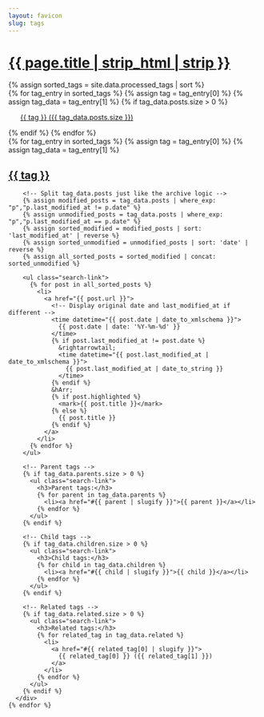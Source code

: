 ```yaml
---
layout: favicon
slug: tags
---
```

<h1 class="post-title"><a href="#bottom-of-page" aria-label="Go to bottom">{{ page.title | strip_html | strip }}</a></h1>
<div class="post-wrapper" aria-label="List of all tags">
  <aside class="tagged-posts">
    {% assign sorted_tags = site.data.processed_tags | sort %}
    <div class="tag-list">
      {% for tag_entry in sorted_tags %}
        {% assign tag = tag_entry[0] %}
        {% assign tag_data = tag_entry[1] %}
        {% if tag_data.posts.size > 0 %}
          <ul class="search-link">
            <a href="#{{ tag | slugify }}" aria-label="Tag {{ tag }} with {{ tag_data.posts.size }} posts">
              {{ tag }} ({{ tag_data.posts.size }})
            </a>
          </ul>
        {% endif %}
      {% endfor %}
    </div>
  </aside>

  <aside class="tagged-posts">
    {% for tag_entry in sorted_tags %}
      {% assign tag = tag_entry[0] %}
      {% assign tag_data = tag_entry[1] %}
      <div class="tag-list" id="{{ tag | slugify }}" aria-labelledby="{{ tag | slugify }}-heading">
        <h2 id="{{ tag | slugify }}-heading">
          <a href="#" aria-label="Back to top">{{ tag }}</a>
        </h2>

        <!-- Split tag_data.posts just like the archive logic -->
        {% assign modified_posts = tag_data.posts | where_exp: "p","p.last_modified_at != p.date" %}
        {% assign unmodified_posts = tag_data.posts | where_exp: "p","p.last_modified_at == p.date" %}
        {% assign sorted_modified = modified_posts | sort: 'last_modified_at' | reverse %}
        {% assign sorted_unmodified = unmodified_posts | sort: 'date' | reverse %}
        {% assign all_sorted_posts = sorted_modified | concat: sorted_unmodified %}

        <ul class="search-link">
          {% for post in all_sorted_posts %}
            <li>
              <a href="{{ post.url }}">
                <!-- Display original date and last_modified_at if different -->
                <time datetime="{{ post.date | date_to_xmlschema }}">
                  {{ post.date | date: '%Y-%m-%d' }}
                </time>
                {% if post.last_modified_at != post.date %}
                  &rightarrowtail; 
                  <time datetime="{{ post.last_modified_at | date_to_xmlschema }}">
                    {{ post.last_modified_at | date_to_string }}
                  </time>
                {% endif %}
                &hArr;
                {% if post.highlighted %}
                  <mark>{{ post.title }}</mark>
                {% else %}
                  {{ post.title }}
                {% endif %}
              </a>
            </li>
          {% endfor %}
        </ul>

        <!-- Parent tags -->
        {% if tag_data.parents.size > 0 %}
          <ul class="search-link">
            <h3>Parent tags:</h3>
            {% for parent in tag_data.parents %}
              <li><a href="#{{ parent | slugify }}">{{ parent }}</a></li>
            {% endfor %}
          </ul>
        {% endif %}

        <!-- Child tags -->
        {% if tag_data.children.size > 0 %}
          <ul class="search-link">
            <h3>Child tags:</h3>
            {% for child in tag_data.children %}
              <li><a href="#{{ child | slugify }}">{{ child }}</a></li>
            {% endfor %}
          </ul>
        {% endif %}

        <!-- Related tags -->
        {% if tag_data.related.size > 0 %}
          <ul class="search-link">
            <h3>Related tags:</h3>
            {% for related_tag in tag_data.related %}
              <li>
                <a href="#{{ related_tag[0] | slugify }}">
                  {{ related_tag[0] }} ({{ related_tag[1] }})
                </a>
              </li>
            {% endfor %}
          </ul>
        {% endif %}
      </div>
    {% endfor %}
  </aside>
</div>
